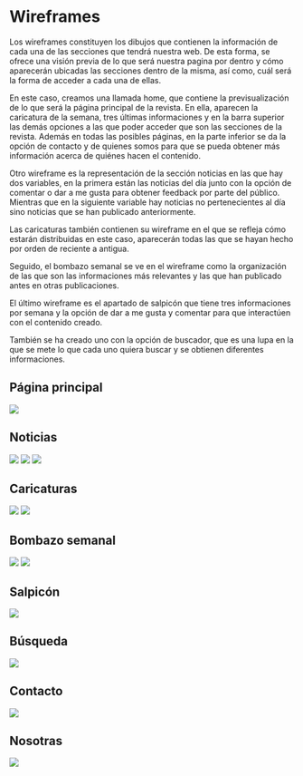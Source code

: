 # Wireframes

<!--
Recoged en este documento un listado con enlaces a los diferentes
wireframes que creéis para el proyecto web
-->

Los wireframes constituyen los dibujos que contienen la información de cada una de las secciones que tendrá nuestra web. De esta forma, se ofrece una visión previa de lo que será nuestra pagina por dentro y cómo aparecerán ubicadas las secciones dentro de la misma, así como, cuál será la forma de acceder a cada una de ellas.

En este caso, creamos una llamada home, que contiene la previsualización de lo que será la página principal de la revista. En ella, aparecen la caricatura de la semana, tres últimas informaciones y en la barra superior las demás opciones a las que poder acceder que son las secciones de la revista. Además en todas las posibles páginas, en la parte inferior se da la opción de contacto y de quienes somos para que se pueda obtener más información acerca de quiénes hacen el contenido.

Otro wireframe es la representación de la sección noticias en las que hay dos variables, en la primera están las noticias del día junto con la opción de comentar o dar a me gusta para obtener feedback por parte del público. Mientras que en la siguiente variable hay noticias no pertenecientes al día sino noticias que se han publicado anteriormente.

Las caricaturas también contienen su wireframe en el que se refleja cómo estarán distribuidas en este caso, aparecerán todas las que se hayan hecho por orden de reciente a antigua.

Seguido, el bombazo semanal se ve en el wireframe como la organización de las que son las informaciones más relevantes y las que han publicado antes en otras publicaciones.

El último wireframe es el apartado de salpicón que tiene tres informaciones por semana y la opción de dar a me gusta y comentar para que interactúen con el contenido creado.

También se ha creado uno con la opción de buscador, que es una lupa en la que se mete lo que cada uno quiera buscar y se obtienen diferentes informaciones.

## Página principal

<img src="Home.png">

## Noticias

<img src="noticias1.png">
<img src="noticias2.png">
<img src="noticiadentro.png">

## Caricaturas

<img src="caricaturas1.jpg">
<img src="caricaturas2.jpg">


## Bombazo semanal

<img src="bombazo-semanal1.png">
<img src="bombazo-semanal-anteriores2.jpg">

## Salpicón 

<img src="Salpicon.jpg">

## Búsqueda

<img src="buscador.jpg">

## Contacto

<img src="contacto.jpg">

## Nosotras
<img src="nosotras.jpg">
